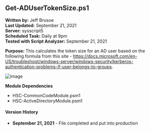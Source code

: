 ## Get-ADUserTokenSize.ps1

**Written by:** Jeff Brusoe<br>
**Last Updated:** September 21, 2021<br>
**Server:** sysscript5<br>
**Scheduled Task:** Daily at 9pm<br>
**Tested with Script Analyzer:** September 21, 2021

**Purpose:** This calculates the token size for an AD user based on the following formula from this site - https://docs.microsoft.com/en-US/troubleshoot/windows-server/windows-security/kerberos-authentication-problems-if-user-belongs-to-groups.

![image](https://user-images.githubusercontent.com/40579055/133675256-c45eadcb-dc5a-4a22-b802-80aa94b4962d.png)


**Module Dependencies**<br>
* HSC-CommonCodeModule.psm1
* HSC-ActiveDirectoryModule.psm1

#### Version History
* **September 21, 2021** - File completed and put into production
